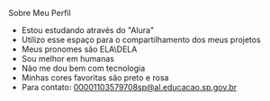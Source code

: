 Sobre Meu Perfil

- Estou estudando através do "Alura"
- Utilizo esse espaço para o compartilhamento dos meus projetos 
- Meus pronomes são ELA\DELA
- Sou melhor em humanas
- Não me dou bem com tecnologia
- Minhas cores favoritas são preto e rosa
- Para contato: 00001103579708sp@al.educacao.sp.gov.br
  
